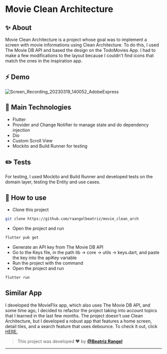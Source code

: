 # Movie Clean Architecture

## ✨ About
Movie Clean Architecture is a project whose goal was to implement a screen with movie informations using Clean Architecture. To do this, I used The Movie DB API and based the design on the TodoMovies App. I had to make a few modifications to the layout because I couldn't find icons that match the ones in the inspiration app.

## ⚡ Demo
![Screen_Recording_20230319_140052_AdobeExpress](https://user-images.githubusercontent.com/50742224/226197692-6cfb32df-8cc3-4fa0-9533-8c84ba2eef33.gif)

## 📖 Main Technologies
- Flutter
- Provider and Change Notifier to manage state and do dependency injection
- Dio
- Custom Scroll View
- Mockito and Build Runner for testing

## ✏️ Tests
For testing, I used Mockito and Build Runner and developed tests on the domain layer, testing the Entity and use cases.

## 🚀 How to use
- Clone this project
```sh
git clone https://github.com/raangelbeatriz/movie_clean_arch
```
- Open the project and run
```sh
flutter pub get
```
- Generate an API key from The Movie DB API
- Go to the Keys file, in the path lib -> core -> utils -> keys.dart, and paste the key into the apiKey variable
- Run the project with the command
- Open the project and run
```sh
flutter run
```

## Similar App
I developed the MovieFlix app, which also uses The Movie DB API, and some time ago, I decided to refactor the project taking into account topics that I learned in the last few months. The project doesn't use Clean Architecture, but I developed a robust app that features a home screen, detail tiles, and a search feature that uses debounce. To check it out, click [HERE.](https://github.com/raangelbeatriz/movieflix)

   
   >This project was developed ❤️ by **[@Beatriz Rangel](https://www.linkedin.com/in/beatrizorangel/)**
   ---
